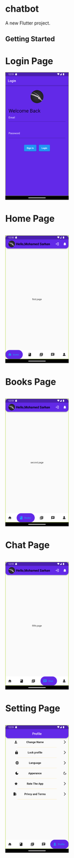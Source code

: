 # chatbot

A new Flutter project.

## Getting Started

<h1> Login Page</h1>
<img src='./screen_shot/Screenshot_1701989479.png' width=200 hight=300/>
<br>
<h1> Home Page </h1>
<br>
<img src='./screen_shot/Screenshot_1701989454.png' width=200 hight=300/>
<br>
<h1> Books Page </h1>
<br>
<img src='./screen_shot/Screenshot_1701989485.png' width=200 hight=300/>
<br>
<h1> Chat Page </h1>
<br>
<img src='./screen_shot/Screenshot_1701989493.png' width=200 hight=300/>
<br>
<h1>Setting Page</h1>
<br>
<img src='./screen_shot/Screenshot_1701989496.png' width=200 hight=300/>